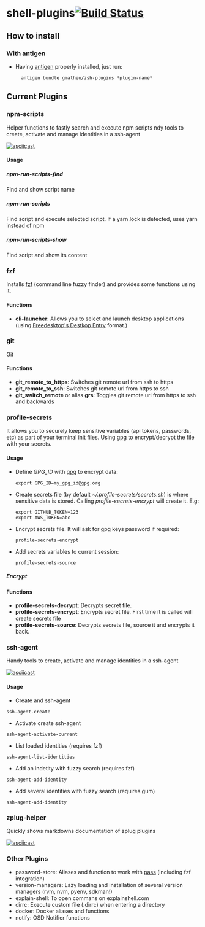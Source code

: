 shell-plugins[![Build Status](https://travis-ci.org/gmatheu/shell-plugins.svg)](https://travis-ci.org/gmatheu/shell-plugins)
=======================

How to install
--------------

### With antigen

* Having [antigen](http://github.com/zsh-users/antigen) properly installed, just run:

        antigen bundle gmatheu/zsh-plugins *plugin-name*

Current Plugins
---------------


### npm-scripts

Helper functions to fastly search and execute npm scripts
ndy tools to create, activate and manage identities in a ssh-agent

[![asciicast](https://asciinema.org/a/MDW06aU1iX1EQAVb8nbKDzB6x.svg)](https://asciinema.org/a/MDW06aU1iX1EQAVb8nbKDzB6x)


#### Usage
   
##### npm-run-scripts-find  
   Find and show script name

##### npm-run-scripts  
   Find script and execute selected script. 
   If a yarn.lock is detected, uses yarn instead of npm

##### npm-run-scripts-show  
   Find script and show its content


### fzf

Installs [fzf](https://github.com/junegunn/fzf) (command line fuzzy finder) and provides some functions using it.

#### Functions
  * **cli-launcher**: Allows you to select and launch desktop applications (using [Freedesktop's Destkop Entry](https://specifications.freedesktop.org/desktop-entry-spec/desktop-entry-spec-latest.html) format.)

### git

Git

#### Functions
  * **git_remote_to_https**: Switches git remote url from ssh to https
  * **git_remote_to_ssh**: Switches git remote url from https to ssh
  * **git_switch_remote** or alias **grs**: Toggles git remote url from https to ssh and backwards


### profile-secrets

It allows you to securely keep sensitive variables (api tokens, passwords, etc) as part of your terminal init files. Using [gpg](https://gnupg.org/) to encrypt/decrypt the file with your secrets.

#### Usage
  * Define *GPG_ID* with [gpg](https://gnupg.org/) to encrypt data:

        export GPG_ID=my_gpg_id@gpg.org
  * Create secrets file (by default _~/.profile-secrets/secrets.sh_) is where sensitive data is stored. Calling _profile-secrets-encrypt_ will create it. E.g:

        export GITHUB_TOKEN=123
        export AWS_TOKEN=abc
  * Encrypt secrets file. It will ask for gpg keys password if required:

        profile-secrets-encrypt
  * Add secrets variables to current session:

        profile-secrets-source

##### Encrypt

#### Functions
  * **profile-secrets-decrypt**: Decrypts secret file.
  * **profile-secrets-encrypt**: Encrypts secret file. First time it is called will create secrets file
  * **profile-secrets-source**: Decrypts secrets file, source it and encrypts it back.



### ssh-agent

Handy tools to create, activate and manage identities in a ssh-agent

[![asciicast](https://asciinema.org/a/526145.svg)](https://asciinema.org/a/526145)


#### Usage

  * Create and ssh-agent
  ```
  ssh-agent-create
  ```

  * Activate create ssh-agent
  ```
  ssh-agent-activate-current
  ```

  * List loaded identities (requires fzf)
  ```
  ssh-agent-list-identities
  ```

  * Add an indetity with fuzzy search (requires fzf)
  ```
  ssh-agent-add-identity
  ```

  * Add several identities with fuzzy search (requires gum)
  ```
  ssh-agent-add-identity
  ```

### zplug-helper

Quickly shows markdowns documentation of zplug plugins

[![asciicast](https://asciinema.org/a/CiSsA7bYOin7ju0Bp21mRjKy1.svg)](https://asciinema.org/a/CiSsA7bYOin7ju0Bp21mRjKy1)



### Other Plugins
  * password-store: Aliases and function to work with [pass](https://www.passwordstore.org/) (including fzf integration)
  * version-managers: Lazy loading and installation of several version managers (rvm, nvm, pyenv, sdkman!)
  * explain-shell: To open commans on explainshell.com
  * dirrc: Execute custom file (.dirrc) when entering a directory
  * docker: Docker aliases and functions
  * notify: OSD Notifier functions

